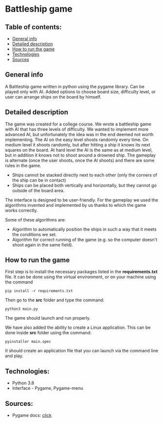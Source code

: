 # Battleship game

## Table of contents:
* [General info](#general_info)
* [Detailed description](#detalied_desc)
* [How to run the game](#how_to_run_script)
* [Technologies](#technologies)
* [Sources](#sources)

## General info
A Battleship game written in python using the pygame library. Can be played only with AI. Added options to choose board size, difficulty level, or user can arrange ships on the board by himself. 
## Detailed description
The game was created for a college course. We wrote a battleship game with AI that has three levels of difficulty. We wanted to implement more advanced AI, but unfortunately the idea was in the end deemed not worth implementing.  The AI on the easy level shoots randomly every time. On medium level it shoots randomly, but after hitting a ship it knows its next squares on the board. At hard level the AI is the same as at medium level, but in addition it knows not to shoot around a drowned ship. The gameplay is alternate (once the user shoots, once the AI shoots) and there are some rules in the game. 

* Ships cannot be stacked directly next to each other (only the corners of the ship can be in contact)
* Ships can be placed both vertically and horizontally, but they cannot go outside of the board area. 

The interface is designed to be user-friendly.
For the gameplay we used the algorithms invented and implemented by us thanks to which the game works correctly.  

Some of these algorithms are:
* Algorithm to automatically position the ships in such a way that it meets the conditions we set.
* Algorithm for correct running of the game (e.g. so the computer doesn't shoot again in the same field).

## How to run the game
First step is to install the necessary packages listed in the __requirements.txt__ file. It can be done using the virtual environment, or on your machine using the command

```
pip install -r requirements.txt
```

Then go to the __src__ folder and type the command:

```
python3 main.py
```

The game should launch and run properly. 

We have also added the ability to create a Linux application. This can be done inside __src__ folder using the command:
```
pyinstaller main.spec
```
It should create an application file that you can launch via the command line and play.


## Technologies:
* Python 3.8
* Interface - Pygame, Pygame-menu

## Sources:
* Pygame docs: [click](https://www.pygame.org/docs/)
